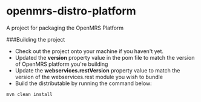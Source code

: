 openmrs-distro-platform
=======================

A project for packaging the OpenMRS Platform

###Building the project
 * Check out the project onto your machine if you haven't yet.
 * Updated the **version** property value in the pom file to match the version of OpenMRS platform you're building
 * Update the **webservices.restVersion** property value to match the version of the webservices.rest module you wish to bundle
 * Build the distributable by running the command below: 
 
  ``` 
  mvn clean install
  ```
